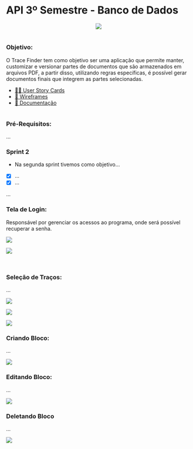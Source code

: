 # API 3º Semestre - Banco de Dados

<p align="center"> <img src="https://user-images.githubusercontent.com/18652465/111547833-88631a00-8758-11eb-863c-ccf1e6e93f39.png"> </p>

<h1></h1> 

### Objetivo:
 O Trace Finder tem como objetivo ser uma aplicação que permite manter, customizar e versionar partes de documentos que são armazenados em arquivos PDF, a partir disso, utilizando regras específicas, é possível gerar documentos finais que integrem as partes selecionadas.


- [👨‍💻 User Story Cards](https://github.com/MaXximiles/API-3SEM/tree/main/User%20Story%20Cards)
- [📏 Wireframes](https://github.com/MaXximiles/API-3SEM/tree/main/Wireframes)
- [📃 Documentação](https://github.com/MaXximiles/API-3SEM/tree/main/Documenta%C3%A7%C3%A3o)
<h1> </h1>

### Pré-Requisitos:
...

### Sprint 2
- Na segunda sprint tivemos como objetivo...
 - [x] ...
 - [x] ...

...


### Tela de Login:
Responsável por gerenciar os acessos ao programa, onde será possível recuperar a senha.

![](https://user-images.githubusercontent.com/68132461/114922109-b001dc80-9e01-11eb-9105-130a95335747.png)

![](https://user-images.githubusercontent.com/68132461/114923555-57334380-9e03-11eb-9edf-b90af286270d.png) 

<br/>

### Seleção de Traços:
...

![](https://user-images.githubusercontent.com/68132461/114924090-f6f0d180-9e03-11eb-95b0-39f0007e047b.png)

![](https://user-images.githubusercontent.com/68132461/114925700-d32e8b00-9e05-11eb-9cc5-7291c4f44a3b.png)

![](https://user-images.githubusercontent.com/68132461/114926210-75e70980-9e06-11eb-8e7d-bacedb15f017.png)

### Criando Bloco:
...

![](https://user-images.githubusercontent.com/68132461/114926274-86977f80-9e06-11eb-9649-f58ea7dd7450.png)

### Editando Bloco:
...

![](https://user-images.githubusercontent.com/68132461/114926313-94e59b80-9e06-11eb-8a9a-6c10207ded9d.png)

### Deletando Bloco
...

![](https://user-images.githubusercontent.com/68132461/114926346-9fa03080-9e06-11eb-88a3-dcd5f0c65eb2.png)




<h1> </h1>

